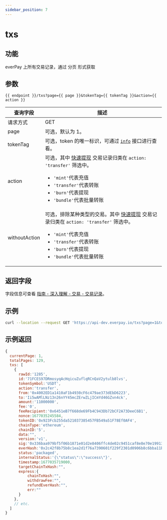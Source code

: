 ```yaml
---
sidebar_position: 7
---
```


# txs

## 功能

everPay 上所有交易记录，通过 分页 形式获取

## 参数

`{{ endpoint }}/txs?page={{ page }}&tokenTag={{ tokenTag }}&action={{ action }}`

|查询字段|描述|
|---|---|
|请求方式|GET|
|page|可选，默认为 1。|
|tokenTag|可选，token 的唯一标识，可通过 [`info`](./info.md#示例返回) 接口进行查看。|
|action|可选，其中 [快速提现](../../basic/dive/withdraw#快速提现) 交易记录归类在 `action: 'transfer'` 筛选中。<ul><li>`'mint'`代表充值</li><li>`'transfer'`代表转账</li><li>`'burn'`代表提现</li><li>`'bundle'`代表批量转账</li></ul>|
|withoutAction|可选，排除某种类型的交易。其中 [快速提现](../../basic/dive/withdraw#快速提现) 交易记录归类在 `action: 'transfer'` 筛选中。<ul><li>`'mint'`代表充值</li><li>`'transfer'`代表转账</li><li>`'burn'`代表提现</li><li>`'bundle'`代表批量转账</li></ul>|

## 返回字段

字段信息可查看 [指南 - 深入理解 - 交易 - 交易记录](../../basic/dive/transaction#交易记录)。

## 示例

```bash
curl --location --request GET 'https://api-dev.everpay.io/txs?page=1&tokenTag=ethereum-eth-0x0000000000000000000000000000000000000000'
```

## 示例返回

```js
{
  currentPage: 1,
  totalPages: 129,
  txs: [
    {
      rawId:'1285',
      id:'71FCES97DRmosyqAcHqicuZuflqRCnQaV2ytulb8lvs',
      tokenSymbol:'USDT',
      action:'transfer',
      from:'0x4002ED1a1410aF1b4930cF6c479ae373dEbD6223',
      to:'Ii5wAMlLNz13n26nYY45mcZErwZLjICmYd46GZvn4ck',
      amount:'11000000',
      fee:'0',
      feeRecipient:'0x6451eB7f668de69Fb4C943Db72bCF2A73DeeC6B1',
      nonce:1677035245584,
      tokenID:'0x923Fcb255da521037385457FB549a51F78Ef0AF4',
      chainType:'ethereum',
      chainID:'5',
      data:"",
      version:'v1',
      sig:'0x336baa979bf5f06b1871e01d2e8406ffc4de02c9451caf8e8e70e1991337aca073b5e251e9610db5a9a87fef002c7a8f922239c8112c756416d5097cc47260901b',
      everHash:'0x2c42f8b75b8c1ea2d1f76a7390601f229f2301d0906b8c6bba11b05551d2b3a8',
      status:'packaged',
      internalStatus:'{\"status\":\"success\"}',
      timestamp:1677035719000,
      targetChainTxHash:"",
      express:{
          chainTxHash:"",
          withdrawFee:"",
          refundEverHash:"",
          err:""
      }
    },
    // etc.
  ]
}

```
